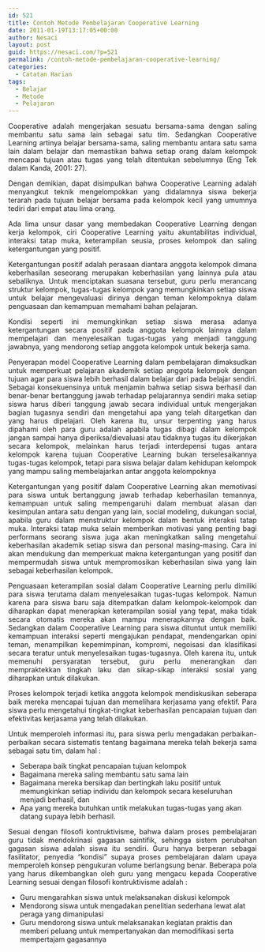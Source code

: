 ```yaml
---
id: 521
title: Contoh Metode Pembelajaran Cooperative Learning
date: 2011-01-19T13:17:05+00:00
author: Nesaci
layout: post
guid: https://nesaci.com/?p=521
permalink: /contoh-metode-pembelajaran-cooperative-learning/
categories:
  - Catatan Harian
tags:
  - Belajar
  - Metode
  - Pelajaran
---
```

<p style="text-align: justify;">
  Cooperative adalah mengerjakan sesuatu bersama-sama dengan saling membantu satu sama lain sebagai satu tim. Sedangkan Cooperative Learning artinya belajar bersama-sama, saling membantu antara satu sama lain dalam belajar dan memastikan bahwa setiap orang dalam kelompok mencapai tujuan atau tugas yang telah ditentukan sebelumnya (Eng Tek dalam Kanda, 2001: 27).
</p>

<p style="text-align: justify;">
  Dengan demikian, dapat disimpulkan bahwa Cooperative Learning adalah menyangkut teknik mengelompokkan yang didalamnya siswa bekerja terarah pada tujuan belajar bersama pada kelompok kecil yang umumnya tediri dari empat atau lima orang.
</p>

<p style="text-align: justify;">
  Ada lima unsur dasar yang membedakan Cooperative Learning dengan kerja kelompok, ciri Cooperative Learning yaitu akuntabilitas individual, interaksi tatap muka, keterampilan seusia, proses kelompok dan saling ketergantungan yang positif.
</p>

<p style="text-align: justify;">
  Ketergantungan positif adalah perasaan diantara anggota kelompok dimana keberhasilan seseorang merupakan keberhasilan yang lainnya pula atau sebaliknya. Untuk menciptakan suasana tersebut, guru perlu merancang struktur kelompok, tugas-tugas kelompok yang memungkinkan setiap siswa untuk belajar mengevaluasi dirinya dengan teman kelompoknya dalam penguasaan dan kemampuan memahami bahan pelajaran.
</p>

<p style="text-align: justify;">
  Kondisi seperti ini memungkinkan setiap siswa merasa adanya ketergantungan secara positif pada anggota kelompok lainnya dalam mempelajari dan menyelesaikan tugas-tugas yang menjadi tanggung jawabnya, yang mendorong setiap anggota kelompok untuk bekerja sama.
</p>

<p style="text-align: justify;">
  Penyerapan model Cooperative Learning dalam pembelajaran dimaksudkan untuk memperkuat pelajaran akademik setiap anggota kelompok dengan tujuan agar para siswa lebih berhasil dalam belajar dari pada belajar sendiri. Sebagai konsekuensinya untuk menjamin bahwa setiap siswa berhasil dan benar-benar bertanggung jawab terhadap pelajarannya sendiri maka setiap siswa harus diberi tanggung jawab secara individual untuk mengerjakan bagian tugasnya sendiri dan mengetahui apa yang telah ditargetkan dan yang harus dipelajari. Oleh karena itu, unsur terpenting yang harus dipahami oleh para guru adalah apabila tugas dibagi dalam kelompok jangan sampai hanya diperiksa/dievaluasi atau tidaknya tugas itu dikerjakan secara kelompok, melainkan harus terjadi interdepensi tugas antara kelompok karena tujuan Cooperative Learning bukan terselesaikannya tugas-tugas kelompok, tetapi para siswa belajar dalam kehidupan kelompok yang mampu saling membelajarkan antar anggota kelompoknya
</p>

<p style="text-align: justify;">
  Ketergantungan yang positif dalam Cooperative Learning akan memotivasi para siswa untuk bertanggung jawab terhadap keberhasilan temannya, kemampuan untuk saling mempengaruhi dalam membuat alasan dan kesimpulan antara satu dengan yang lain, social modeling, dukungan social, apabila guru dalam menstruktur kelompok dalam bentuk interaksi tatap muka. Interaksi tatap muka selain memberikan motivasi yang penting bagi performans seorang siswa juga akan meningkatkan saling mengetahui keberhasilan akademik setiap siswa dan personal masing-masing. Cara ini akan mendukung dan memperkuat makna ketergantungan yang positif dan mempermudah siswa untuk mempromosikan keberhasilan siwa yang lain sebagai keberhasilan kelompok.
</p>

<p style="text-align: justify;">
  Penguasaan keterampilan sosial dalam Cooperative Learning perlu dimiliki para siswa terutama dalam menyelesaikan tugas-tugas kelompok. Namun karena para siswa baru saja ditempatkan dalam kelompok-kelompok dan diharapkan dapat menerapkan keterampilan sosial yang tepat, maka tidak secara otomatis mereka akan mampu menerapkannya dengan baik. Sedangkan dalam Cooperative Learning para siswa dituntut untuk memiliki kemampuan interaksi seperti mengajukan pendapat, mendengarkan opini teman, menampilkan kepemimpinan, kompromi, negoisasi dan klasifikasi secara teratur untuk menyelesaikan tugas-tugasnya. Oleh karena itu, untuk memenuhi persyaratan tersebut, guru perlu menerangkan dan mempraktekkan tingkah laku dan sikap-sikap interaksi sosial yang diharapkan untuk dilakukan.
</p>

<p style="text-align: justify;">
  Proses kelompok terjadi ketika anggota kelompok mendiskusikan seberapa baik mereka mencapai tujuan dan memelihara kerjasama yang efektif. Para siswa perlu mengetahui tingkat-tingkat keberhasilan pencapaian tujuan dan efektivitas kerjasama yang telah dilakukan.
</p>

<p style="text-align: justify;">
  Untuk memperoleh informasi itu, para siswa perlu mengadakan perbaikan-perbaikan secara sistematis tentang bagaimana mereka telah bekerja sama sebagai satu tim, dalam hal :
</p>

  * Seberapa baik tingkat pencapaian tujuan kelompok
  * Bagaimana mereka saling membantu satu sama lain
  * Bagaimana mereka bersikap dan bertingkah laku positif untuk memungkinkan setiap individu dan kelompok secara keseluruhan menjadi berhasil, dan
  * Apa yang mereka butuhkan untik melakukan tugas-tugas yang akan datang supaya lebih berhasil.

<p style="text-align: justify;">
  Sesuai dengan filosofi kontruktivisme, bahwa dalam proses pembelajaran guru tidak mendokrinasi gagasan saintifik, sehingga sistem perubahan gagasan siswa adalah siswa itu sendiri. Guru hanya berperan sebagai fasilitator, penyedia “kondisi” supaya proses pembelajaran dalam upaya memperoleh konsep pengukuran volume berlangsung benar. Beberapa pola yang harus dikembangkan oleh guru yang mengacu kepada Cooperative Learning sesuai dengan filosofi kontruktivisme adalah :
</p>

  * Guru mengarahkan siswa untuk melaksanakan diskusi kelompok
  * Mendorong siswa untuk mengadakan penelitian sederhana lewat alat peraga yang dimanipulasi
  * Guru mendorong siswa untuk melaksanakan kegiatan praktis dan memberi peluang untuk mempertanyakan dan memodifikasi serta mempertajam gagasannya